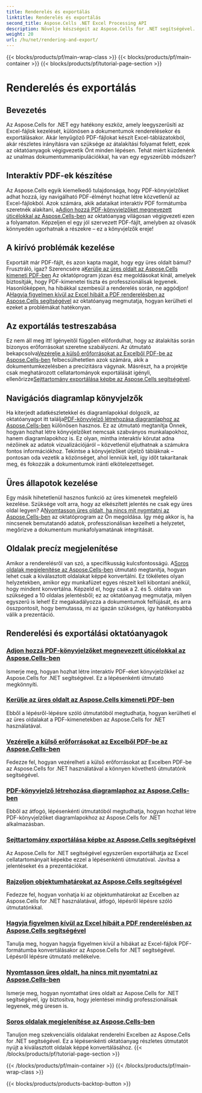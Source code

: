 ```yaml
---
title: Renderelés és exportálás
linktitle: Renderelés és exportálás
second_title: Aspose.Cells .NET Excel Processing API
description: Növelje készségeit az Aspose.Cells for .NET segítségével. Merüljön el az oktatóanyagokban a rendereléshez, exportáláshoz és interaktív Excel PDF dokumentumok létrehozásához.
weight: 20
url: /hu/net/rendering-and-export/
---
```


{{< blocks/products/pf/main-wrap-class >}}
{{< blocks/products/pf/main-container >}}
{{< blocks/products/pf/tutorial-page-section >}}

# Renderelés és exportálás

## Bevezetés

Az Aspose.Cells for .NET egy hatékony eszköz, amely leegyszerűsíti az Excel-fájlok kezelését, különösen a dokumentumok renderelésekor és exportálásakor. Akár lenyűgöző PDF-fájlokat készít Excel-táblázatokból, akár részletes irányításra van szüksége az átalakítási folyamat felett, ezek az oktatóanyagok végigvezetik Önt minden lépésen. Tehát miért küzdenénk az unalmas dokumentummanipulációkkal, ha van egy egyszerűbb módszer?

## Interaktív PDF-ek készítése

 Az Aspose.Cells egyik kiemelkedő tulajdonsága, hogy PDF-könyvjelzőket adhat hozzá, így navigálható PDF-élményt hozhat létre közvetlenül az Excel-fájlokból. Azok számára, akik adataikat interaktív PDF formátumba szeretnék alakítani, a[Adjon hozzá PDF-könyvjelzőket megnevezett úticélokkal az Aspose.Cells-ben](./add-pdf-bookmarks/) az oktatóanyag világosan végigvezeti ezen a folyamaton. Képzeljen el egy jól szervezett PDF-fájlt, amelyben az olvasók könnyedén ugorhatnak a részekre – ez a könyvjelzők ereje!

## A kirívó problémák kezelése

Exportált már PDF-fájlt, és azon kapta magát, hogy egy üres oldalt bámul? Frusztráló, igaz? Szerencsére a[Kerülje az üres oldalt az Aspose.Cells kimeneti PDF-ben](./avoid-blank-page-in-output-pdf/) Az oktatóprogram józan ész megoldásokat kínál, amelyek biztosítják, hogy PDF-kimenetei tiszta és professzionálisak legyenek. Hasonlóképpen, ha hibákkal szembesül a renderelés során, ne aggódjon! A[Hagyja figyelmen kívül az Excel hibáit a PDF renderelésben az Aspose.Cells segítségével](./ignore-errors-while-rendering/) az oktatóanyag megmutatja, hogyan kerülheti el ezeket a problémákat hatékonyan.

## Az exportálás testreszabása

 Ez nem áll meg itt! Igényeitől függően előfordulhat, hogy az átalakítás során bizonyos erőforrásokat szeretne szabályozni. Az útmutató bekapcsolva[Vezérelje a külső erőforrásokat az Excelből PDF-be az Aspose.Cells-ben](./control-loading-of-external-resources/) felbecsülhetetlen azok számára, akik a dokumentumkezelésben a precizitásra vágynak. Másrészt, ha a projektje csak meghatározott cellatartományok exportálását igényli, ellenőrizze[Sejttartomány exportálása képbe az Aspose.Cells segítségével](./export-range-of-cells-to-image/).

## Navigációs diagramlap könyvjelzők

 Ha kiterjedt adatkészletekkel és diagramlapokkal dolgozik, az oktatóanyagot itt találja[PDF-könyvjelző létrehozása diagramlaphoz az Aspose.Cells-ben](./create-pdf-bookmark-entry-for-chart-sheet/) különösen hasznos. Ez az útmutató megtanítja Önnek, hogyan hozhat létre könyvjelzőket nemcsak szabványos munkalapokhoz, hanem diagramlapokhoz is. Ez olyan, mintha interaktív körutat adna nézőinek az adatok vizualizációjáról – közvetlenül eljuthatnak a számukra fontos információkhoz. Tekintse a könyvjelzőket útjelző tábláknak – pontosan oda vezetik a közönséget, ahol lenniük kell, így időt takarítanak meg, és fokozzák a dokumentumok iránti elkötelezettséget.

## Üres állapotok kezelése

 Egy másik hihetetlenül hasznos funkció az üres kimenetek megfelelő kezelése. Szüksége volt arra, hogy az elkészített jelentés ne csak egy üres oldal legyen? A[Nyomtasson üres oldalt, ha nincs mit nyomtatni az Aspose.Cells-ben](./output-blank-page-when-nothing-to-print/) az oktatóprogram az Ön megoldása. Így még akkor is, ha nincsenek bemutatandó adatok, professzionálisan kezelheti a helyzetet, megőrizve a dokumentum munkafolyamatának integritását.

## Oldalak precíz megjelenítése

Amikor a renderelésről van szó, a specifikusság kulcsfontosságú. A[Soros oldalak megjelenítése az Aspose.Cells-ben](./render-limited-number-of-sequential-pages/) útmutató megtanítja, hogyan lehet csak a kiválasztott oldalakat képpé konvertálni. Ez tökéletes olyan helyzetekben, amikor egy munkafüzet egyes részeit kell kibontani anélkül, hogy mindent konvertálna. Képzeld el, hogy csak a 2. és 5. oldalra van szükséged a 10 oldalas jelentésből; ez az oktatóanyag megmutatja, milyen egyszerű is lehet! Ez megakadályozza a dokumentumok felfújását, és arra összpontosít, hogy bemutassa, mi az igazán szükséges, így hatékonyabbá válik a prezentáció.

## Renderelési és exportálási oktatóanyagok
### [Adjon hozzá PDF-könyvjelzőket megnevezett úticélokkal az Aspose.Cells-ben](./add-pdf-bookmarks/)
Ismerje meg, hogyan hozhat létre interaktív PDF-eket könyvjelzőkkel az Aspose.Cells for .NET segítségével. Ez a lépésenkénti útmutató megkönnyíti.
### [Kerülje az üres oldalt az Aspose.Cells kimeneti PDF-ben](./avoid-blank-page-in-output-pdf/)
Ebből a lépésről-lépésre szóló útmutatóból megtudhatja, hogyan kerülheti el az üres oldalakat a PDF-kimenetekben az Aspose.Cells for .NET használatával.
### [Vezérelje a külső erőforrásokat az Excelből PDF-be az Aspose.Cells-ben](./control-loading-of-external-resources/)
Fedezze fel, hogyan vezérelheti a külső erőforrásokat az Excelben PDF-be az Aspose.Cells for .NET használatával a könnyen követhető útmutatónk segítségével.
### [PDF-könyvjelző létrehozása diagramlaphoz az Aspose.Cells-ben](./create-pdf-bookmark-entry-for-chart-sheet/)
Ebből az átfogó, lépésenkénti útmutatóból megtudhatja, hogyan hozhat létre PDF-könyvjelzőket diagramlapokhoz az Aspose.Cells for .NET alkalmazásban.
### [Sejttartomány exportálása képbe az Aspose.Cells segítségével](./export-range-of-cells-to-image/)
Az Aspose.Cells for .NET segítségével egyszerűen exportálhatja az Excel cellatartományait képekbe ezzel a lépésenkénti útmutatóval. Javítsa a jelentéseket és a prezentációkat.
### [Rajzoljon objektumhatárokat az Aspose.Cells segítségével](./get-draw-object-and-bound/)
Fedezze fel, hogyan vonhatja ki az objektumhatárokat az Excelben az Aspose.Cells for .NET használatával, átfogó, lépésről lépésre szóló útmutatónkkal.
### [Hagyja figyelmen kívül az Excel hibáit a PDF renderelésben az Aspose.Cells segítségével](./ignore-errors-while-rendering/)
Tanulja meg, hogyan hagyja figyelmen kívül a hibákat az Excel-fájlok PDF-formátumba konvertálásakor az Aspose.Cells for .NET segítségével. Lépésről lépésre útmutató mellékelve.
### [Nyomtasson üres oldalt, ha nincs mit nyomtatni az Aspose.Cells-ben](./output-blank-page-when-nothing-to-print/)
Ismerje meg, hogyan nyomtathat üres oldalt az Aspose.Cells for .NET segítségével, így biztosítva, hogy jelentései mindig professzionálisak legyenek, még üresen is.
### [Soros oldalak megjelenítése az Aspose.Cells-ben](./render-limited-number-of-sequential-pages/)
Tanuljon meg szekvenciális oldalakat renderelni Excelben az Aspose.Cells for .NET segítségével. Ez a lépésenkénti oktatóanyag részletes útmutatót nyújt a kiválasztott oldalak képpé konvertálásához.
{{< /blocks/products/pf/tutorial-page-section >}}

{{< /blocks/products/pf/main-container >}}
{{< /blocks/products/pf/main-wrap-class >}}

{{< blocks/products/products-backtop-button >}}
